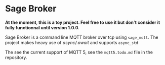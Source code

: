 # Sage Broker

**At the moment, this is a toy project. Feel free to use it but don't consider it fully functionnal until version 1.0.0.**

Sage Broker is a command line MQTT broker over tcp using `sage_mqtt`.
The project makes heavy use of _async/.await_ and supports `async_std`

The see the current support of MQTT 5, see the `mqtt5.todo.md` file in the
repository.


